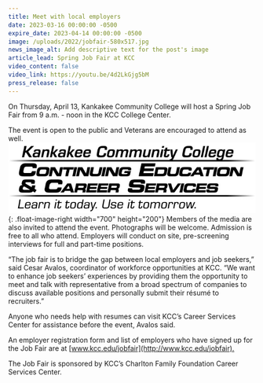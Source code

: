```yaml
---
title: Meet with local employers
date: 2023-03-16 00:00:00 -0500
expire_date: 2023-04-14 00:00:00 -0500
image: /uploads/2022/jobfair-580x517.jpg
news_image_alt: Add descriptive text for the post's image
article_lead: Spring Job Fair at KCC
video_content: false
video_link: https://youtu.be/4d2LkGjg5bM
press_release: false
---
```

On Thursday, April 13, Kankakee Community College will host a Spring Job Fair from 9 a.m. - noon in the KCC College Center.

The event is open to the public and Veterans are encouraged to attend as well.![KCC Continuing Education and Career Services](/uploads/2022/conedlogo.jpg "KCC Continuing Education and Career Services"){: .float-image-right width="700" height="200"} Members of the media are also invited to attend the event. Photographs will be welcome. Admission is free to all who attend. Employers will conduct on site, pre-screening interviews for full and part-time positions.

“The job fair is to bridge the gap between local employers and job seekers,” said Cesar Avalos, coordinator of workforce opportunities at KCC. “We want to enhance job seekers’ experiences by providing them the opportunity to meet and talk with representative from a broad spectrum of companies to discuss available positions and personally submit their résumé to recruiters.”

Anyone who needs help with resumes can visit KCC’s Career Services Center for assistance before the event, Avalos said.

An employer registration form and list of employers who have signed up for the Job Fair are at [www.kcc.edu/jobfair](http://www.kcc.edu/jobfair)<u>.</u>

The Job Fair is sponsored by KCC’s Charlton Family Foundation Career Services Center.